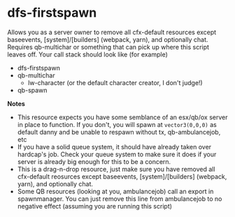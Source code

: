 # dfs-firstspawn
Allows you as a server owner to remove all cfx-default resources except baseevents, [system]/[builders] (webpack, yarn), and optionally chat.
Requires qb-multichar or something that can pick up where this script leaves off. Your call stack should look like (for example)
- dfs-firstspawn
- qb-multichar
  - lw-character (or the default character creator, I don't judge!)
- qb-spawn

**Notes**
- This resource expects you have some semblance of an esx/qb/ox server in place to function. If you don't, you will spawn at `vector3(0,0,0)` as default danny and be unable to respawn without tx, qb-ambulancejob, etc
- If you have a solid queue system, it should have already taken over hardcap's job. Check your queue system to make sure it does if your server is already big enough for this to be a concern.
- This is a drag-n-drop resource, just make sure you have removed all cfx-default reosurces except baseevents, [system]/[builders] (webpack, yarn), and optionally chat.
- Some QB resources (looking at you, ambulancejob) call an export in spawnmanager. You can just remove this line from ambulancejob to no negative effect (assuming you are running this script)
